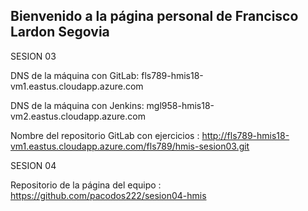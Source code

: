 ## Bienvenido a la página personal de Francisco Lardon Segovia

SESION 03


DNS de la máquina con GitLab: fls789-hmis18-vm1.eastus.cloudapp.azure.com

DNS de la máquina con Jenkins: mgl958-hmis18-vm2.eastus.cloudapp.azure.com

Nombre del repositorio GitLab con ejercicios : http://fls789-hmis18-vm1.eastus.cloudapp.azure.com/fls789/hmis-sesion03.git


SESION 04

Repositorio de la página del equipo : https://github.com/pacodos222/sesion04-hmis
